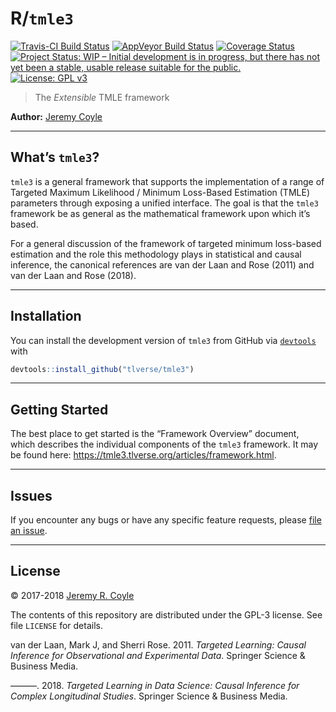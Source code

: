 
<!-- README.md is generated from README.Rmd. Please edit that file -->

# R/`tmle3`

[![Travis-CI Build
Status](https://travis-ci.org/tlverse/tmle3.svg?branch=master)](https://travis-ci.org/tlverse/tmle3)
[![AppVeyor Build
Status](https://ci.appveyor.com/api/projects/status/github/tlverse/tmle3?branch=master&svg=true)](https://ci.appveyor.com/project/tlverse/tmle3)
[![Coverage
Status](https://img.shields.io/codecov/c/github/tlverse/tmle3/master.svg)](https://codecov.io/github/tlverse/tmle3?branch=master)
[![Project Status: WIP – Initial development is in progress, but there
has not yet been a stable, usable release suitable for the
public.](http://www.repostatus.org/badges/latest/wip.svg)](http://www.repostatus.org/#wip)
[![License: GPL
v3](https://img.shields.io/badge/License-GPL%20v3-blue.svg)](http://www.gnu.org/licenses/gpl-3.0)

> The *Extensible* TMLE framework

**Author:** [Jeremy Coyle](https://github.com/jeremyrcoyle)

-----

## What’s `tmle3`?

`tmle3` is a general framework that supports the implementation of a
range of Targeted Maximum Likelihood / Minimum Loss-Based Estimation
(TMLE) parameters through exposing a unified interface. The goal is that
the `tmle3` framework be as general as the mathematical framework upon
which it’s based.

For a general discussion of the framework of targeted minimum loss-based
estimation and the role this methodology plays in statistical and causal
inference, the canonical references are van der Laan and Rose (2011) and
van der Laan and Rose (2018).

-----

## Installation

You can install the development version of `tmle3` from GitHub via
[`devtools`](https://www.rstudio.com/products/rpackages/devtools/) with

``` r
devtools::install_github("tlverse/tmle3")
```

-----

## Getting Started

The best place to get started is the “Framework Overview” document,
which describes the individual components of the `tmle3` framework. It
may be found here: <https://tmle3.tlverse.org/articles/framework.html>.

-----

## Issues

If you encounter any bugs or have any specific feature requests, please
[file an issue](https://github.com/tlverse/tmle3/issues).

-----

## License

© 2017-2018 [Jeremy R. Coyle](https://github.com/jeremyrcoyle)

The contents of this repository are distributed under the GPL-3 license.
See file `LICENSE` for details.

<div id="refs" class="references">

<div id="ref-vdl2011targeted">

van der Laan, Mark J, and Sherri Rose. 2011. *Targeted Learning: Causal
Inference for Observational and Experimental Data*. Springer Science &
Business Media.

</div>

<div id="ref-vdl2018targeted">

———. 2018. *Targeted Learning in Data Science: Causal Inference for
Complex Longitudinal Studies*. Springer Science & Business Media.

</div>

</div>
